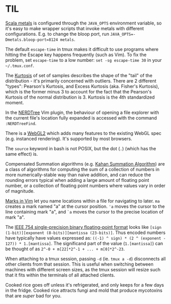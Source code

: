 # TIL

[Scala metals](https://scalameta.org/metals/) is configured through the
`JAVA_OPTS` environment variable, so it's easy to make wrapper scripts that
invoke metals with different configurations.  E.g. to change the bloop port,
run `JAVA_OPTS=-Dmetals.bloop-port=8124 metals`.

The default `escape-time` in tmux makes it difficult to use programs where
hitting the Escape key happens frequently (such as Vim). To fix the problem,
set `escape-time` to a low number: `set -sg escape-time 30` in your
`~/.tmux.conf`.

The [Kurtosis](https://en.wikipedia.org/wiki/Kurtosis) of set of samples
describes the shape of the "tail" of the distribution - it's primarily
concerned with outliers. There are 2 different "types": Pearson's Kurtosis, and
Excess Kurtosis (aka. Fisher's Kurtosis), which is the former minus 3 to
account for the fact that the Pearson's Kurtosis of the normal distribution is
3. Kurtosis is the 4th standardized moment.

In the [NERDTree](https://github.com/preservim/nerdtree) Vim plugin, the
behaviour of opening a file explorer with the current file's location fully
expanded is accessed with the command `:NERDTreeFind`.

There is a [WebGL2](https://www.khronos.org/registry/webgl/specs/latest/2.0/)
which adds many features to the existing WebGL spec (e.g. instanced rendering).
It's supported by most browsers.

The `source` keyword in bash is not POSIX, but the dot (`.`) (which has the
same effect) is.

Compensated Summation algorithms (e.g. [Kahan Summation
Algorithm](https://en.wikipedia.org/wiki/Kahan_summation_algorithm)) are a class
of algorithms for computing the sum of a collection of numbers in more
numerically-stable way than naive addition, and can reduce the rounding errors
typical when adding a large amount of floating point number, or a collection of
floating point numbers where values vary in order of magnitude.

[Marks in Vim](https://vim.fandom.com/wiki/Using_marks) let you name locations
within a file for navigating to later. `ma` creates a mark named "a" at the
cursor position. `'a` moves the cursor to the line containing mark "a", and
`` `a `` moves the cursor to the precise location of mark "a".

The [IEEE 754 single-precision binary floating-point
format](https://en.wikipedia.org/wiki/Single-precision_floating-point_format#IEEE_754_single-precision_binary_floating-point_format:_binary32)
looks like `[sign (1-bit)][exponent (8-bits)][mantissa (23-bits)]`.  Thus
encoded numbers have typically have values expressed as: `((-1) ^ sign) * (2 ^
(exponent - 127)) * 1.[mantissa]`.  The significand part of the value
(`1.[mantissa]`) can be thought of as `2^-0 + m[22]*2^-1 + ... + m[0]*2^-23`.

When attaching to a tmux session, passing `-d` (ie. `tmux a -d`) disconnects
all other clients from that session. This is useful when switching between
machines with different screen sizes, as the tmux session will resize such that
it fits within the terminals of all attached clients.

Cooked rice goes off unless it's refrigerated, and only keeps for a few days in
the fridge. Cooked rice attracts fungi and mold that produce mycotoxins that
are _super_ bad for you.
